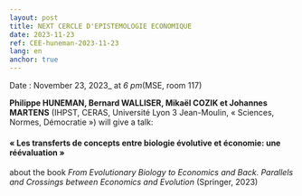 ```yaml
---
layout: post
title: NEXT CERCLE D'EPISTEMOLOGIE ECONOMIQUE
date: 2023-11-23
ref: CEE-huneman-2023-11-23
lang: en
anchor: true
---
```



<i class="fas fa-table"></i> Date : November 23, 2023_ at _6 pm_(MSE, room 117)

**Philippe HUNEMAN, Bernard WALLISER, Mikaël COZIK et Johannes MARTENS** (IHPST, CERAS, Université Lyon 3 Jean-Moulin, « Sciences, Normes, Démocratie ») will give a talk:

#### « Les transferts de concepts entre biologie évolutive et économie: une réévaluation »

about the book *From Evolutionary Biology to Economics and Back. Parallels and Crossings between Economics and Evolution* (Springer, 2023) 
